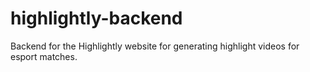 # highlightly-backend
Backend for the Highlightly website for generating highlight videos for esport matches.
